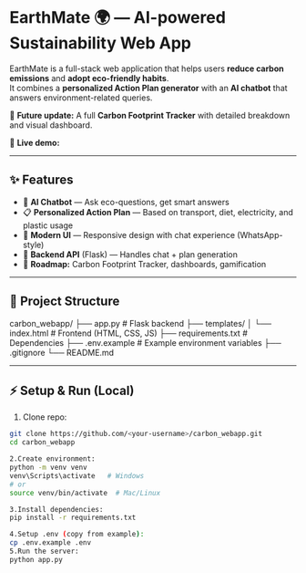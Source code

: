 # EarthMate 🌍 — AI-powered Sustainability Web App

EarthMate is a full-stack web application that helps users **reduce carbon emissions** and **adopt eco-friendly habits**.  
It combines a **personalized Action Plan generator** with an **AI chatbot** that answers environment-related queries.  

🚀 **Future update:** A full **Carbon Footprint Tracker** with detailed breakdown and visual dashboard.

🔗 **Live demo:**

---

## ✨ Features
- 🧠 **AI Chatbot** — Ask eco-questions, get smart answers  
- 📋 **Personalized Action Plan** — Based on transport, diet, electricity, and plastic usage  
- 📱 **Modern UI** — Responsive design with chat experience (WhatsApp-style)  
- 💾 **Backend API** (Flask) — Handles chat + plan generation  
- 🔮 **Roadmap:** Carbon Footprint Tracker, dashboards, gamification  

---

## 📂 Project Structure
carbon_webapp/
├── app.py # Flask backend
├── templates/
│ └── index.html # Frontend (HTML, CSS, JS)
├── requirements.txt # Dependencies
├── .env.example # Example environment variables
├── .gitignore
└── README.md


---

## ⚡ Setup & Run (Local)

1. Clone repo:
```bash
git clone https://github.com/<your-username>/carbon_webapp.git
cd carbon_webapp

2.Create environment:
python -m venv venv
venv\Scripts\activate   # Windows
# or
source venv/bin/activate  # Mac/Linux

3.Install dependencies:
pip install -r requirements.txt

4.Setup .env (copy from example):
cp .env.example .env
5.Run the server:
python app.py
